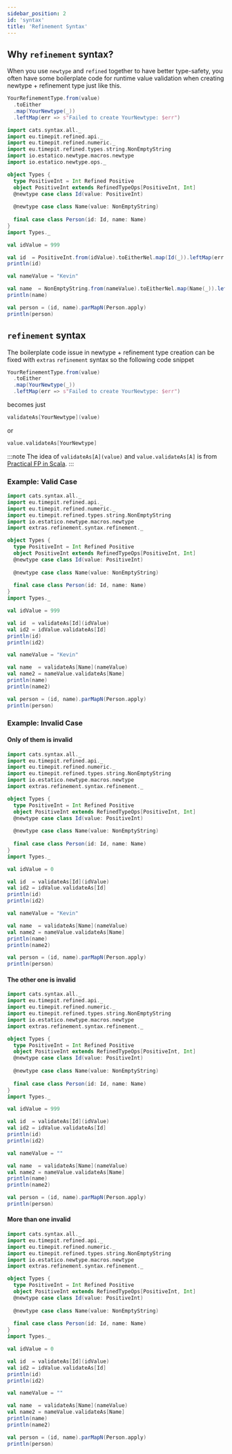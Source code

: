 ```yaml
---
sidebar_position: 2
id: 'syntax'
title: 'Refinement Syntax'
---
```

## Why `refinement` syntax?
When you use `newtype` and `refined` together to have better type-safety, you often have some boilerplate code for runtime value validation when creating newtype + refinement type just like this.

```scala
YourRefinementType.from(value)
  .toEither
  .map(YourNewtype(_))
  .leftMap(err => s"Failed to create YourNewtype: $err")
```

```scala mdoc:reset-object
import cats.syntax.all._
import eu.timepit.refined.api._
import eu.timepit.refined.numeric._
import eu.timepit.refined.types.string.NonEmptyString
import io.estatico.newtype.macros.newtype
import io.estatico.newtype.ops._

object Types {
  type PositiveInt = Int Refined Positive
  object PositiveInt extends RefinedTypeOps[PositiveInt, Int]
  @newtype case class Id(value: PositiveInt)
  
  @newtype case class Name(value: NonEmptyString)
  
  final case class Person(id: Id, name: Name)
}
import Types._

val idValue = 999

val id  = PositiveInt.from(idValue).toEitherNel.map(Id(_)).leftMap(err => s"Failed to create Types.Id: $err")
println(id)

val nameValue = "Kevin"

val name  = NonEmptyString.from(nameValue).toEitherNel.map(Name(_)).leftMap(err => s"Failed to create Types.Name: $err")
println(name)

val person = (id, name).parMapN(Person.apply)
println(person)

```

## `refinement` syntax

The boilerplate code issue in newtype + refinement type creation can be fixed with `extras` `refinement` syntax so the following code snippet
```scala
YourRefinementType.from(value)
  .toEither
  .map(YourNewtype(_))
  .leftMap(err => s"Failed to create YourNewtype: $err")
```
becomes just
```scala
validateAs[YourNewtype](value)
```
or
```scala
value.validateAs[YourNewtype]
```

:::note
The idea of `validateAs[A](value)` and `value.validateAs[A]` is from [Practical FP in Scala](https://leanpub.com/pfp-scala).
:::

### Example: Valid Case

```scala mdoc:reset-object
import cats.syntax.all._
import eu.timepit.refined.api._
import eu.timepit.refined.numeric._
import eu.timepit.refined.types.string.NonEmptyString
import io.estatico.newtype.macros.newtype
import extras.refinement.syntax.refinement._

object Types {
  type PositiveInt = Int Refined Positive
  object PositiveInt extends RefinedTypeOps[PositiveInt, Int]
  @newtype case class Id(value: PositiveInt)
  
  @newtype case class Name(value: NonEmptyString)
  
  final case class Person(id: Id, name: Name)
}
import Types._

val idValue = 999

val id  = validateAs[Id](idValue)
val id2 = idValue.validateAs[Id]
println(id)
println(id2)

val nameValue = "Kevin"

val name  = validateAs[Name](nameValue)
val name2 = nameValue.validateAs[Name]
println(name)
println(name2)

val person = (id, name).parMapN(Person.apply)
println(person)
```

### Example: Invalid Case

#### Only of them is invalid

```scala mdoc:reset-object
import cats.syntax.all._
import eu.timepit.refined.api._
import eu.timepit.refined.numeric._
import eu.timepit.refined.types.string.NonEmptyString
import io.estatico.newtype.macros.newtype
import extras.refinement.syntax.refinement._

object Types {
  type PositiveInt = Int Refined Positive
  object PositiveInt extends RefinedTypeOps[PositiveInt, Int]
  @newtype case class Id(value: PositiveInt)
  
  @newtype case class Name(value: NonEmptyString)
  
  final case class Person(id: Id, name: Name)
}
import Types._

val idValue = 0

val id  = validateAs[Id](idValue)
val id2 = idValue.validateAs[Id]
println(id)
println(id2)

val nameValue = "Kevin"

val name  = validateAs[Name](nameValue)
val name2 = nameValue.validateAs[Name]
println(name)
println(name2)

val person = (id, name).parMapN(Person.apply)
println(person)
```

#### The other one is invalid

```scala mdoc:reset-object
import cats.syntax.all._
import eu.timepit.refined.api._
import eu.timepit.refined.numeric._
import eu.timepit.refined.types.string.NonEmptyString
import io.estatico.newtype.macros.newtype
import extras.refinement.syntax.refinement._

object Types {
  type PositiveInt = Int Refined Positive
  object PositiveInt extends RefinedTypeOps[PositiveInt, Int]
  @newtype case class Id(value: PositiveInt)
  
  @newtype case class Name(value: NonEmptyString)
  
  final case class Person(id: Id, name: Name)
}
import Types._

val idValue = 999

val id  = validateAs[Id](idValue)
val id2 = idValue.validateAs[Id]
println(id)
println(id2)

val nameValue = ""

val name  = validateAs[Name](nameValue)
val name2 = nameValue.validateAs[Name]
println(name)
println(name2)

val person = (id, name).parMapN(Person.apply)
println(person)
```

#### More than one invalid
```scala mdoc:reset-object
import cats.syntax.all._
import eu.timepit.refined.api._
import eu.timepit.refined.numeric._
import eu.timepit.refined.types.string.NonEmptyString
import io.estatico.newtype.macros.newtype
import extras.refinement.syntax.refinement._

object Types {
  type PositiveInt = Int Refined Positive
  object PositiveInt extends RefinedTypeOps[PositiveInt, Int]
  @newtype case class Id(value: PositiveInt)
  
  @newtype case class Name(value: NonEmptyString)
  
  final case class Person(id: Id, name: Name)
}
import Types._

val idValue = 0

val id  = validateAs[Id](idValue)
val id2 = idValue.validateAs[Id]
println(id)
println(id2)

val nameValue = ""

val name  = validateAs[Name](nameValue)
val name2 = nameValue.validateAs[Name]
println(name)
println(name2)

val person = (id, name).parMapN(Person.apply)
println(person)
```
